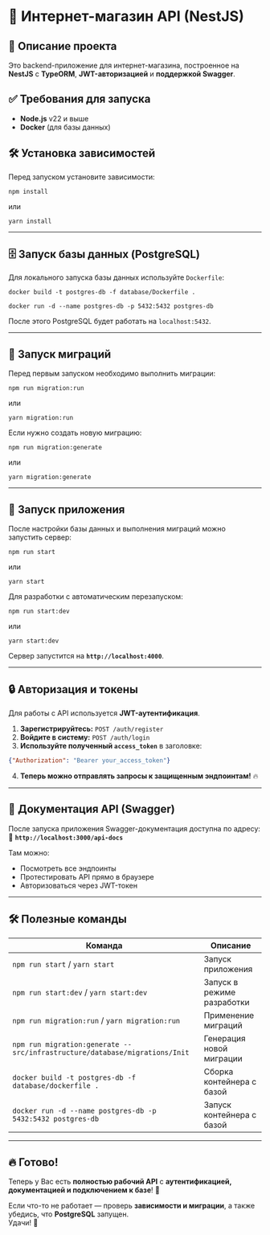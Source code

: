 # 🛒 Интернет-магазин API (NestJS)

## 🚀 Описание проекта
Это backend-приложение для интернет-магазина, построенное на **NestJS** с **TypeORM**, **JWT-авторизацией** и **поддержкой Swagger**.

## ✅ Требования для запуска
- **Node.js** v22 и выше
- **Docker** (для базы данных)

## 🛠 Установка зависимостей
Перед запуском установите зависимости:

```shell
npm install
```
или
```shell
yarn install
```

---

## 🗄 Запуск базы данных (PostgreSQL)
Для локального запуска базы данных используйте `Dockerfile`:

```shell
docker build -t postgres-db -f database/Dockerfile .
```
```shell
docker run -d --name postgres-db -p 5432:5432 postgres-db
```

После этого PostgreSQL будет работать на `localhost:5432`.

---

## 📜 Запуск миграций
Перед первым запуском необходимо выполнить миграции:

```shell
npm run migration:run
```
или
```shell
yarn migration:run
```


Если нужно создать новую миграцию:
```shell
npm run migration:generate
```
или 
```shell
yarn migration:generate
```

---

## 🚀 Запуск приложения
После настройки базы данных и выполнения миграций можно запустить сервер:

```shell
npm run start
```
или
```shell
yarn start
```

Для разработки с автоматическим перезапуском:

```shell
npm run start:dev
```
или
```shell
yarn start:dev
```

Сервер запустится на **`http://localhost:4000`**.

---

## 🔒 Авторизация и токены
Для работы с API используется **JWT-аутентификация**.
1. **Зарегистрируйтесь:** `POST /auth/register`
2. **Войдите в систему:** `POST /auth/login`
3. **Используйте полученный `access_token`** в заголовке:

```json
{"Authorization": "Bearer your_access_token"}
```
4. **Теперь можно отправлять запросы к защищенным эндпоинтам!** 🔥

---

## 📜 Документация API (Swagger)
После запуска приложения Swagger-документация доступна по адресу:  
📌 **`http://localhost:3000/api-docs`**

Там можно:
- Посмотреть все эндпоинты
- Протестировать API прямо в браузере
- Авторизоваться через JWT-токен

---

## 🛠 Полезные команды
| Команда                        | Описание |
|--------------------------------|---------------------------------|
| `npm run start` / `yarn start` | Запуск приложения |
| `npm run start:dev` / `yarn start:dev` | Запуск в режиме разработки |
| `npm run migration:run` / `yarn migration:run` | Применение миграций |
| `npm run migration:generate -- src/infrastructure/database/migrations/Init` | Генерация новой миграции |
| `docker build -t postgres-db -f database/dockerfile .` | Сборка контейнера с базой |
| `docker run -d --name postgres-db -p 5432:5432 postgres-db` | Запуск контейнера с базой |

---

## 🔥 Готово!
Теперь у Вас есть **полностью рабочий API** с **аутентификацией, документацией и подключением к базе**! 🚀

Если что-то не работает — проверь **зависимости и миграции**, а также убедись, что **PostgreSQL** запущен.  
Удачи! 🎉
